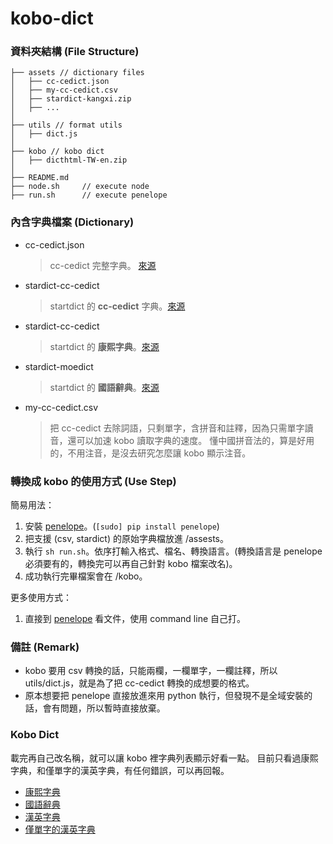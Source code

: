 # kobo-dict

### 資料夾結構 (File Structure)
```
├── assets // dictionary files
│   ├── cc-cedict.json
│   ├── my-cc-cedict.csv
│   ├── stardict-kangxi.zip
│   ├── ...
│   
├── utils // format utils
│   ├── dict.js
│  
├── kobo // kobo dict
│   ├── dicthtml-TW-en.zip
│  
├── README.md
├── node.sh     // execute node
├── run.sh      // execute penelope
```

### 內含字典檔案 (Dictionary)
* cc-cedict.json   
    > cc-cedict 完整字典。
    [來源](https://github.com/SilentByte/cc-cedict-structurizer)
* stardict-cc-cedict
    > startdict 的 **cc-cedict** 字典。[來源](https://simonwiles.net/projects/cc-cedict/)
* stardict-cc-cedict
    > startdict 的 **康熙字典**。[來源](https://simonwiles.net/projects/kangxi-zidian/)
* stardict-moedict
    > startdict 的 **國語辭典**。[來源](https://github.com/elleryq/moe2stardict)
* my-cc-cedict.csv 
    > 把 cc-cedict 去除詞語，只剩單字，含拼音和註釋，因為只需單字讀音，還可以加速 kobo 讀取字典的速度。
    懂中國拼音法的，算是好用的，不用注音，是沒去研究怎麼讓 kobo 顯示注音。

### 轉換成 kobo 的使用方式 (Use Step)
簡易用法：
1.  安裝 [penelope](https://github.com/pettarin/penelope)。(`[sudo] pip install penelope`)
2.  把支援 (csv, stardict) 的原始字典檔放進 /assests。
3.  執行 `sh run.sh`。依序打輸入格式、檔名、轉換語言。(轉換語言是 penelope 必須要有的，轉換完可以再自己針對 kobo 檔案改名)。
4.  成功執行完畢檔案會在 /kobo。

更多使用方式：
1.  直接到 [penelope](https://github.com/pettarin/penelope) 看文件，使用 command line 自己打。

### 備註 (Remark)
* kobo 要用 csv 轉換的話，只能兩欄，一欄單字，一欄註釋，所以 utils/dict.js，就是為了把 cc-cedict 轉換的成想要的格式。
* 原本想要把 penelope 直接放進來用 python 執行，但發現不是全域安裝的話，會有問題，所以暫時直接放棄。

### Kobo Dict
載完再自己改名稱，就可以讓 kobo 裡字典列表顯示好看一點。
目前只看過康熙字典，和僅單字的漢英字典，有任何錯誤，可以再回報。
* [康熙字典](https://github.com/hsuan9522/kobo-dict/blob/master/kobo/dicthtml-kangxi.zip)
* [國語辭典](https://github.com/hsuan9522/kobo-dict/blob/master/kobo/dicthtml-moedict.zip)
* [漢英字典](https://github.com/hsuan9522/kobo-dict/blob/master/kobo/dicthtml-cc.zip)
* [僅單字的漢英字典](https://github.com/hsuan9522/kobo-dict/blob/master/kobo/dicthtml-mycc.zip)



